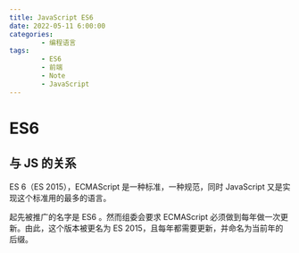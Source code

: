 ```yaml
---
title: JavaScript ES6
date: 2022-05-11 6:00:00
categories:
        - 编程语言
tags:
        - ES6
        - 前端
        - Note
        - JavaScript
---
```


# ES6

## 与 JS 的关系

ES 6（ES 2015），ECMAScript 是一种标准，一种规范，同时 JavaScript 又是实现这个标准用的最多的语言。

起先被推广的名字是 ES6 。然而组委会要求 ECMAScript 必须做到每年做一次更新。由此，这个版本被更名为 ES 2015，且每年都需要更新，并命名为当前年的后缀。
